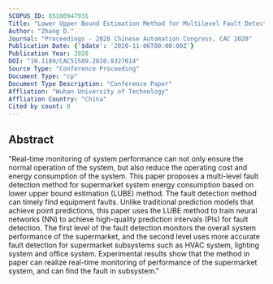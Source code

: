 ```yaml
---
SCOPUS_ID: 85100947931
Title: "Lower Upper Bound Estimation Method for Multilevel Fault Detection"
Author: "Zhang D."
Journal: "Proceedings - 2020 Chinese Automation Congress, CAC 2020"
Publication Date: {'$date': '2020-11-06T00:00:00Z'}
Publication Year: 2020
DOI: "10.1109/CAC51589.2020.9327014"
Source Type: "Conference Proceeding"
Document Type: "cp"
Document Type Description: "Conference Paper"
Affliation: "Wuhan University of Technology"
Affliation Country: "China"
Cited by count: 0
---
```


## Abstract
"Real-time monitoring of system performance can not only ensure the normal operation of the system, but also reduce the operating cost and energy consumption of the system. This paper proposes a multi-level fault detection method for supermarket system energy consumption based on lower upper bound estimation (LUBE) method. The fault detection method can timely find equipment faults. Unlike traditional prediction models that achieve point predictions, this paper uses the LUBE method to train neural networks (NN) to achieve high-quality prediction intervals (PIs) for fault detection. The first level of the fault detection monitors the overall system performance of the supermarket, and the second level uses more accurate fault detection for supermarket subsystems such as HVAC system, lighting system and office system. Experimental results show that the method in paper can realize real-time monitoring of performance of the supermarket system, and can find the fault in subsystem."
